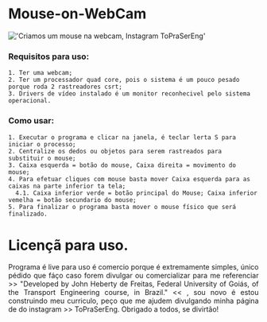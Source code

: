 # Mouse-on-WebCam

!['Criamos um mouse na webcam, Instagram ToPraSerEng'](https://github.com/JohnHeberty/Mouse-on-WebCam/blob/master/Sequence%201_Trim_Trim.gif)

### Requisitos para uso:
    1. Ter uma webcam;
    2. Ter um processador quad core, pois o sistema é um pouco pesado porque roda 2 rastreadores csrt;
    3. Drivers de vídeo instalado é um monitor reconhecivel pelo sistema operacional.

### Como usar:
    1. Executar o programa e clicar na janela, é teclar lerta S para iniciar o processo;
    2. Centralize os dedos ou objetos para serem rastreados para substituir o mouse;
    3. Caixa esquerda = botão do mouse, Caixa direita = movimento do mouse;
    4. Para efetuar cliques com mouse basta mover Caixa esquerda para as caixas na parte inferior ta tela;
      4.1. Caixa inferior verde = botão principal do Mouse; Caixa inferior vemelha = botão secundario do mouse;
    5. Para finalizar o programa basta mover o mouse físico que será finalizado.

# Licençã para uso.
<p align="justify">
Programa é live para uso é comercio porque é extremamente simples, único pédido que fáço caso forem divulgar ou comercializar para me referenciar >> "Developed by John Heberty de Freitas, Federal University of Goiás, of the Transport Engineering course, in Brazil." << , sou novo é estou construindo meu curriculo, peço que me ajudem divulgando minha página de do instagram >> ToPraSerEng. Obrigado a todos, se divirtão!
</p>
    

